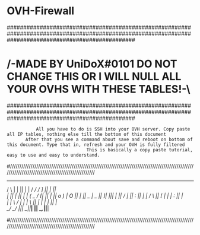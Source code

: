# OVH-Firewall
#######################################################################################################################################################
#                          /-MADE BY UniDoX#0101 DO NOT CHANGE THIS OR I WILL NULL ALL YOUR OVHS WITH THESE TABLES!-\                                 #
#######################################################################################################################################################
                                                                                
               All you have to do is SSH into your OVH server. Copy paste all IP tables, nothing else till the bottom of this document
           After that you see a command about save and reboot on bottom of this document. Type that in, refresh and your OVH is fully filtered
                                  This is basically a copy paste tutorial, easy to use and easy to understand.

#/////////////////////////////////////////////////////////////////////////////////////////////////////////////////////////////////////////////////
  ___   __ __  __ __       _____   ___ ______  __ __  ____ 
 /   \ |  |  ||  |  |     / ___/  /  _]      ||  |  ||    \
|     ||  |  ||  |  |    (   \_  /  [_|      ||  |  ||  o  )
|  O  ||  |  ||  _  |     \__  ||    _]_|  |_||  |  ||   _/ 
|     ||  :  ||  |  |     /  \ ||   [_  |  |  |  :  ||  |   
|     | \   / |  |  |     \    ||     | |  |  |     ||  |   
 \___/   \_/  |__|__|      \___||_____| |__|   \__,_||__|   

#/////////////////////////////////////////////////////////////////////////////////////////////////////////////////////////////////////////////////

